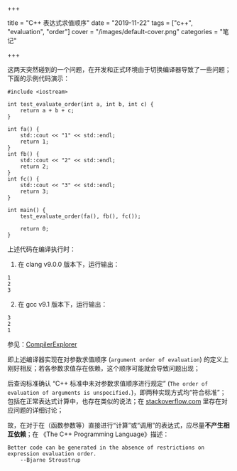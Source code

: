 +++

title = "C++ 表达式求值顺序"
date = "2019-11-22"
tags = ["c++", "evaluation", "order"]
cover = "/images/default-cover.png"
categories = "笔记"

+++

这两天突然碰到的一个问题，在开发和正式环境由于切换编译器导致了一些问题；下面的示例代码演示：

```
#include <iostream>

int test_evaluate_order(int a, int b, int c) {
    return a + b + c;
}

int fa() {
    std::cout << "1" << std::endl;
    return 1;
}
int fb() {
    std::cout << "2" << std::endl;
    return 2;
}
int fc() {
    std::cout << "3" << std::endl;
    return 3;
}

int main() {
    test_evaluate_order(fa(), fb(), fc());

    return 0;
}
```

上述代码在编译执行时：

1. 在 clang v9.0.0 版本下，运行输出：
```
1
2
3
```
2. 在 gcc v9.1 版本下，运行输出：
```
3
2
1
```

参见：[CompilerExplorer](https://godbolt.org/z/k4nTsA)

即上述编译器实现在对参数求值顺序 (`argument order of evaluation`) 的定义上刚好相反；若各参数求值存在依赖，这个顺序可能就会导致问题出现；

后查询标准确认 “C++ 标准中未对参数求值顺序进行规定” (`The order of evaluation of arguments is unspecified.`)，即两种实现方式均“符合标准”；包括在正常表达式计算中，也存在类似的说法；在 [stackoverflow.com](https://stackoverflow.com/questions/2934904/order-of-evaluation-in-c-function-parameters) 里存在对应问题的详细讨论；

故，在对于在（函数参数等）直接进行“计算”或“调用”的表达式，应尽量**不产生相互依赖**；在 《The C++ Programming Language》描述：

```
Better code can be generated in the absence of restrictions on expression evaluation order.
    --Bjarne Stroustrup
```
